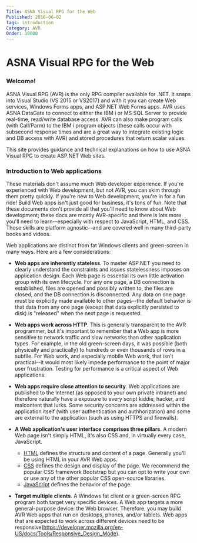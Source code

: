 ```yaml
---
Title: ASNA Visual RPG for the Web
Published: 2016-06-02
Tags: introduction
Category: AVR
Order: 10000
---
```



# ASNA Visual RPG for the Web



### Welcome!  

ASNA Visual RPG (AVR) is the only RPG compiler available for .NET. It snaps into Visual Studio (VS 2015 or VS2017) and with it you can create Web services, Windows Forms apps, and ASP.NET Web Forms apps. AVR uses ASNA DataGate to connect to either the IBM i or MS SQL Server to provide real-time, read/write database access. AVR can also make program calls (with Call/Parm) to the IBM i program objects (these calls occur with subsecond response times and are a great way to integrate existing logic and DB access with AVR) and stored procedures that return scalar values.  

This site provides guidance and technical explanations on how to use ASNA Visual RPG to create ASP.NET Web sites.  

### Introduction to Web applications

These materials don't assume much Web developer experience. If you're experienced with Web development, but not AVR, you can skim through them pretty quickly. If you're new to Web development, you're in for a fun ride! Build Web apps isn't just good for business, it's tons of fun. Note that these documents don't provide all that you'll need to know about Web development; these docs are mostly AVR-specific and there is lots more you'll need to learn--especially with respect to JavaScript, HTML, and CSS. Those skills are platform agnostic--and are covered well in many third-party books and videos.  

Web applications are distinct from fat Windows clients and green-screen in many ways. Here are a few considerations:

* **Web apps are inherently stateless**. To master ASP.NET you need to clearly understand the constraints and issues statelessness imposes on application design. Each Web page is essential its own little activation group with its own lifecycle. For any one page, a DB connection is established, files are opened and possibly written to, the files are closed, and the DB connection is disconnected. Any data on one page must be explicitly made available to other pages--the default behavior is that data from any one page (except that data explicitly persisted to disk) is "released" when the next page is requested. 

* **Web apps work across HTTP**. This is generally transparent to the AVR programmer, but it's important to remember that a Web app is more sensitive to network traffic and slow networks than other application types. For example, in the old green-screen days, it was possible (both physically and practically) to hundreds or even thousands of rows in a subfile. For Web work, and especially mobile Web work, that isn't practical--it would most likely impede performance to the point of major user frustration. Testing for performance is a critical aspect of Web applications. 

* **Web apps require close attention to security**. Web applications are published to the Internet (as opposed to your own private intranet) and therefore naturally have a exposure to every script kiddie, hacker, and malcontent that lurks. Some security concerns are addressed within the application itself (with user authentication and authhorization) and some are external to the application (such as using HTTPS and firewalls). 

* **A Web application's user interface comprises three pillars**. A modern Web page isn't simply HTML, it's also CSS and, in virtually every case, JavaScript.   

	* [HTML](https://developer.mozilla.org/en-US/docs/Web/Guide/HTML/HTML5) defines the structure and content of a page. Generally you'll be using HTML in your AVR Web apps. 
	* [CSS](https://developer.mozilla.org/en-US/docs/Web/CSS) defines the design and display of the page. We recommend the popular CSS framework Bootstrap but you can opt to write your own or use any of the other popular CSS open-source libraries. 
	* [JavaScript](https://developer.mozilla.org/en-US/docs/Web/CSS) defines the behavior of the page.   
    
* **Target multiple clients**. A Windows fat client or a green-screen RPG program both target very specific devices. A Web app targets a more general-purpose device: the Web browser. Therefore, you may build AVR Web apps that run on desktops, phones, and/or tablets. Web apps that are expected to work across different devices need to be responsive(https://developer.mozilla.org/en-US/docs/Tools/Responsive_Design_Mode). 
